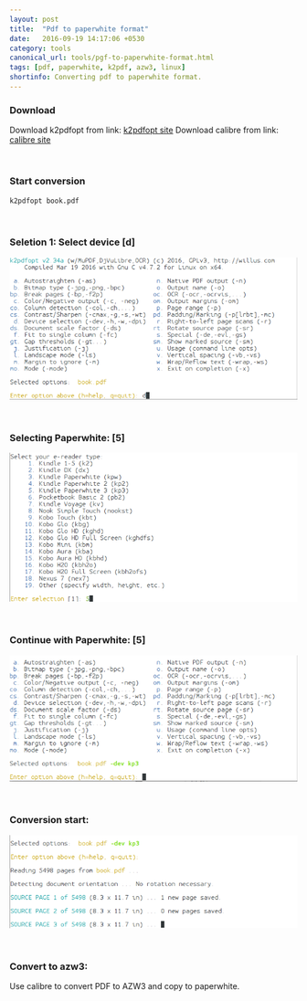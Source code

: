 ```yaml
---
layout: post
title:  "Pdf to paperwhite format"
date:   2016-09-19 14:17:06 +0530
category: tools
canonical_url: tools/pgf-to-paperwhite-format.html
tags: [pdf, paperwhite, k2pdf, azw3, linux]
shortinfo: Converting pdf to paperwhite format.
---
```

### Download
Download k2pdfopt from link: [k2pdfopt site](http://www.willus.com/k2pdfopt/)
Download calibre from link: [calibre site](https://calibre-ebook.com/download)

&nbsp;

### Start conversion

```bash
k2pdfopt book.pdf
```

&nbsp;

### Seletion 1: Select device [d]

![k2pdfopt device selection](/images/k2pdf/k2pdfopt-device-selection.png "k2pdfopt device selection")

&nbsp;

### Selecting Paperwhite: [5]

![k2pdfopt select paperwhite](/images/k2pdf/k2pdfopt-paperwhite.png "k2pdfopt select paperwhite")

&nbsp;

### Continue with Paperwhite: [5]

![k2pdfopt finalize selection](/images/k2pdf/k2pdfopt-start-conversion.png "k2pdfopt finalize selection")

&nbsp;

### Conversion start:

![k2pdfopt conversion start](/images/k2pdf/k2pdfopt-pdf-convert-start.png "k2pdfopt conversion start")

&nbsp;

### Convert to azw3:
Use calibre to convert PDF to AZW3 and copy to paperwhite.

&nbsp;

&nbsp;





